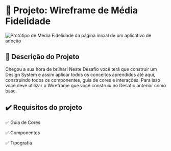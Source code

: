 # 💾 Projeto: Wireframe de Média Fidelidade

![Protótipo de Média Fidelidade da página inicial de um aplicativo de adoção](https://i.ibb.co/85rLc6G/dio-design-system.png)

## 📃 Descrição do Projeto

Chegou a sua hora de brilhar! Neste Desafio você terá que construir um Design System e assim aplicar todos os conceitos aprendidos até aqui, construindo todos os componentes, guia de cores e interações. Para isso você deve utilizar o Wireframe que você construiu no Desafio anterior como base. 

## ✔️ **Requisitos do projeto**

✅ Guia de Cores

✅ Componentes

✅ Tipografia
